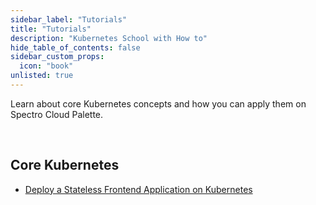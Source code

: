 ```yaml
---
sidebar_label: "Tutorials"
title: "Tutorials"
description: "Kubernetes School with How to"
hide_table_of_contents: false
sidebar_custom_props:
  icon: "book"
unlisted: true
---
```


Learn about core Kubernetes concepts and how you can apply them on Spectro Cloud Palette.

<br />

## Core Kubernetes

- [Deploy a Stateless Frontend Application on Kubernetes](deploy-stateless-frontend-app.md)
